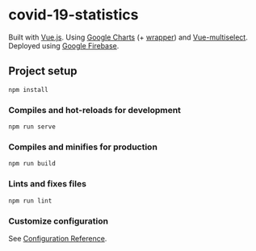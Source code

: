 # covid-19-statistics

Built with [Vue.js](https://vuejs.org/).
Using [Google Charts](https://developers.google.com/chart) (+ [wrapper](https://www.npmjs.com/package/vue-google-charts)) and [Vue-multiselect](https://vue-multiselect.js.org/).
Deployed using [Google Firebase](https://firebase.google.com/).

## Project setup
```
npm install
```

### Compiles and hot-reloads for development
```
npm run serve
```

### Compiles and minifies for production
```
npm run build
```

### Lints and fixes files
```
npm run lint
```

### Customize configuration
See [Configuration Reference](https://cli.vuejs.org/config/).
